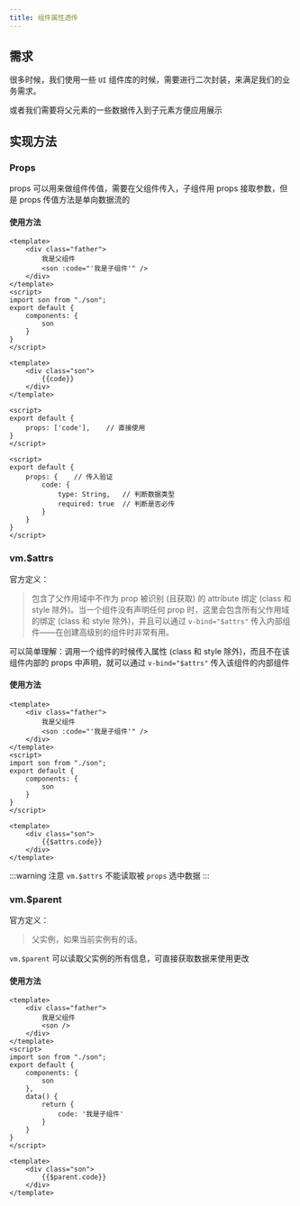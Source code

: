 ```yaml
---
title: 组件属性透传
---
```


## 需求

很多时候，我们使用一些 `UI` 组件库的时候，需要进行二次封装，来满足我们的业务需求。

或者我们需要将父元素的一些数据传入到子元素方便应用展示

## 实现方法

### Props

props 可以用来做组件传值，需要在父组件传入，子组件用 props 接取参数，但是 props 传值方法是单向数据流的

#### 使用方法

```vue
<template>
	<div class="father">
		我是父组件
		<son :code="'我是子组件'" />
	</div>
</template>
<script>
import son from "./son";
export default {
	components: {
		son
	}
}
</script>
```

```vue
<template>
	<div class="son">
		{{code}}
	</div>
</template>

<script>
export default {
	props: ['code'],	// 直接使用
}
</script>

<script>
export default {
	props: {	// 传入验证
		code: {
			type: String,	// 判断数据类型
			required: true	// 判断是否必传
		}
	}
}
</script>
```

### vm.$attrs

官方定义：

> 包含了父作用域中不作为 prop 被识别 (且获取) 的 attribute 绑定 (class 和 style 除外)。当一个组件没有声明任何 prop 时，这里会包含所有父作用域的绑定 (class 和 style 除外)，并且可以通过 `v-bind="$attrs"` 传入内部组件——在创建高级别的组件时非常有用。

可以简单理解：调用一个组件的时候传入属性 (class 和 style 除外)，而且不在该组件内部的 props 中声明，就可以通过 `v-bind="$attrs"` 传入该组件的内部组件

#### 使用方法

```vue
<template>
	<div class="father">
		我是父组件
		<son :code="'我是子组件'" />
	</div>
</template>
<script>
import son from "./son";
export default {
	components: {
		son
	}
}
</script>
```

```vue
<template>
	<div class="son">
		{{$attrs.code}}
	</div>
</template>
```

:::warning 注意
`vm.$attrs` 不能读取被 `props` 选中数据
:::

### vm.$parent

官方定义：

> 父实例，如果当前实例有的话。

`vm.$parent` 可以读取父实例的所有信息，可直接获取数据来使用更改

#### 使用方法

```vue
<template>
	<div class="father">
		我是父组件
		<son />
	</div>
</template>
<script>
import son from "./son";
export default {
	components: {
		son
	},
	data() {
		return {
			code: '我是子组件'
		}
	}
}
</script>
```

```vue
<template>
	<div class="son">
		{{$parent.code}}
	</div>
</template>
```